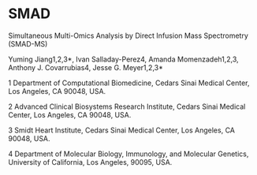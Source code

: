 # SMAD

Simultaneous Multi-Omics Analysis by Direct Infusion Mass Spectrometry (SMAD-MS)

Yuming Jiang1,2,3*, Ivan Salladay-Perez4, Amanda Momenzadeh1,2,3, Anthony J. Covarrubias4, Jesse G. Meyer1,2,3*

1 Department of Computational Biomedicine, Cedars Sinai Medical Center, Los Angeles, CA 90048, USA.

2 Advanced Clinical Biosystems Research Institute, Cedars Sinai Medical Center, Los Angeles, CA 90048, USA.

3 Smidt Heart Institute, Cedars Sinai Medical Center, Los Angeles, CA 90048, USA. 

4 Department of Molecular Biology, Immunology, and Molecular Genetics, University of California, Los Angeles, 90095, USA.  
